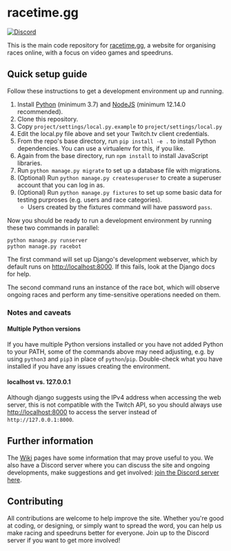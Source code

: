 # racetime.gg

[![Discord](https://discordapp.com/api/guilds/660452709044060171/embed.png?style=shield)](https://discord.gg/65cvHG3)

This is the main code repository for [racetime.gg](https://racetime.gg), a
website for organising races online, with a focus on video games and speedruns.

## Quick setup guide

Follow these instructions to get a development environment up and running.

1. Install [Python](https://www.python.org/) (minimum 3.7) and
   [NodeJS](https://nodejs.org/en/) (minimum 12.14.0 recommended).
1. Clone this repository.
1. Copy `project/settings/local.py.example` to `project/settings/local.py`
1. Edit the local.py file above and set your Twitch.tv client credentials.
1. From the repo's base directory, run `pip install -e .` to install Python
   dependencies. You can use a virtualenv for this, if you like.
1. Again from the base directory, run `npm install` to install JavaScript
   libraries.
1. Run `python manage.py migrate` to set up a database file with migrations.
1. (Optional) Run `python manage.py createsuperuser` to create a superuser
   account that you can log in as.
1. (Optional) Run `python manage.py fixtures` to set up some basic data for
   testing purproses (e.g. users and race categories).
   * Users created by the fixtures command will have password `pass`.

Now you should be ready to run a development environment by running these two
commands in parallel:

```
python manage.py runserver
python manage.py racebot
```

The first command will set up Django's development webserver, which by default
runs on [http://localhost:8000](http://localhost:8000). If this fails, look at
the Django docs for help.

The second command runs an instance of the race bot, which will observe ongoing
races and perform any time-sensitive operations needed on them.

### Notes and caveats

#### Multiple Python versions

If you have multiple Python versions installed or you have not added Python to
your PATH, some of the commands above may need adjusting, e.g. by using
`python3` and `pip3` in place of `python`/`pip`. Double-check what you have
installed if you have any issues creating the environment.

#### localhost vs. 127.0.0.1

Although django suggests using the IPv4 address when accessing the web server,
this is not compatible with the Twitch API, so you should always use
[http://localhost:8000](http://localhost:8000) to access the server instead of
`http://127.0.0.1:8000`.

## Further information

The [Wiki](/wiki) pages have some information that may prove useful to you.
We also have a Discord server where you can discuss the site and ongoing
developments, make suggestions and get involved:
[join the Discord server here](https://discord.gg/65cvHG3).

## Contributing

All contributions are welcome to help improve the site. Whether you're good at
coding, or designing, or simply want to spread the word, you can help us make
racing and speedruns better for everyone. Join up to the Discord server if you
want to get more involved!
